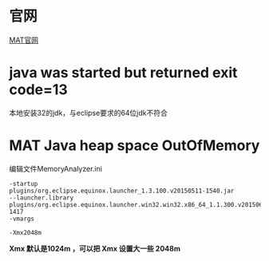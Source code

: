 # 官网
[MAT官网](https://www.eclipse.org/mat/ "MAT官网")

# java was started but returned exit code=13
本地安装32的jdk，与eclipse要求的64位jdk不符合

# MAT Java heap space OutOfMemory
编辑文件MemoryAnalyzer.ini
```
-startup
plugins/org.eclipse.equinox.launcher_1.3.100.v20150511-1540.jar
--launcher.library
plugins/org.eclipse.equinox.launcher.win32.win32.x86_64_1.1.300.v20150602-1417
-vmargs

-Xmx2048m
```

**Xmx 默认是1024m ，可以把 Xmx 设置大一些 2048m**
